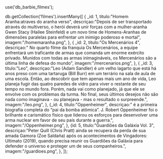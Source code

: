 use('db_barbie_filmes');

db.getCollection('filmes').insertMany([
  {
    _id: 1,
    titulo:"Homem Aranha:atraves do aranha verso",
    descriçao:"Depois de ser transportado através do multiverso, o herói deverá unir forças com a mulher-aranha Gwen Stacy (Hailee Steinfeld) e um novo time de Homens-Aranhas de dimensões paralelas para enfrentar um inimigo poderoso e mortal",
    imagem:"/homemaranha.png",
  },
  {
    _id: 2,
    titulo:"Os Mercenários 4",
    descriçao:" No quarto filme da franquia Os Mercenários, a equipe enfrentará um traficante de armas que comanda um enorme exército privado. Munidos com todas as armas inimagináveis, os Mercenários são a última linha de defesa do mundo",
    imagem:"/mercenarios.png",
  },
  {
    _id: 3,
    titulo:"Leo",
    descriçao:"Leo (Adam Sandler) é um velho lagarto que está há anos preso com uma tartaruga (Bill Burr) em um terrário na sala de aula de uma escola. Então, ao descobrir que tem apenas mais um ano de vida, Leo planeja fugir das quatro paredes de vidro para viver o restante de seu tempo no mundo fora. Porém, nada vai como planejado, já que ele se envolve com os problemas da turma. No final, seus últimos desejos não são nada como imaginava - ou planejava - mas o resultado o surpreende.",
    imagem:"/leo.png",
  },
  {_id: 4,
    titulo:"Oppenheimer",
    descriçao:" é a primeira biografia completa do “pai da bomba atômica”. J. Robert Oppenheimer foi o brilhante e carismático físico que liderou os esforços para desenvolver uma arma nuclear em favor de seu país durante a guerra.",
    imagem:"/Oppenheimer.png",
  },
  {id: 5,
    titulo:"Guardiões da Galáxia Vol. 3",
    descriçao:"Peter Quill (Chris Pratt) ainda se recupera da perda de sua amada Gamora (Zoe Saldaña) após os acontecimentos de Vingadores: Ultimato (2019), quando precisa reunir os Guardiões da Galáxia para defender o universo e proteger um de seus companheiros.",
    imagem:"/guardioes.png",
  },
]);
